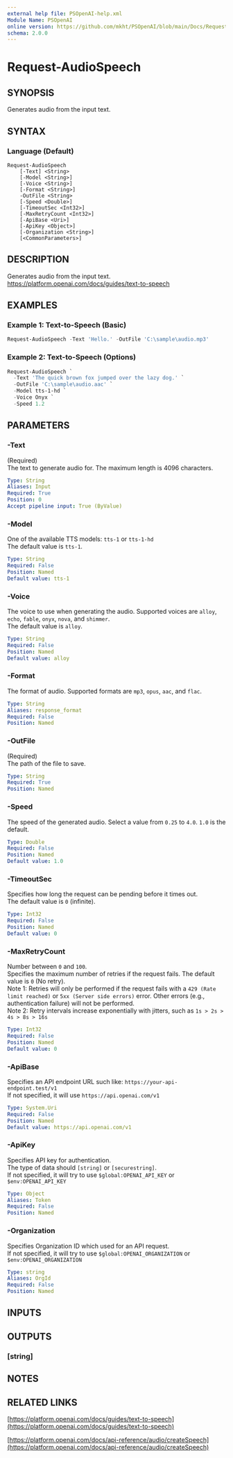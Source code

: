 ```yaml
---
external help file: PSOpenAI-help.xml
Module Name: PSOpenAI
online version: https://github.com/mkht/PSOpenAI/blob/main/Docs/Request-AudioSpeech.md
schema: 2.0.0
---
```


# Request-AudioSpeech

## SYNOPSIS
Generates audio from the input text.

## SYNTAX

### Language (Default)
```
Request-AudioSpeech
    [-Text] <String>
    [-Model <String>]
    [-Voice <String>]
    [-Format <String>]
    -OutFile <String>
    [-Speed <Double>]
    [-TimeoutSec <Int32>]
    [-MaxRetryCount <Int32>]
    [-ApiBase <Uri>]
    [-ApiKey <Object>]
    [-Organization <String>]
    [<CommonParameters>]
```


## DESCRIPTION
Generates audio from the input text.  
https://platform.openai.com/docs/guides/text-to-speech

## EXAMPLES

### Example 1: Text-to-Speech (Basic)
```PowerShell
Request-AudioSpeech -Text 'Hello.' -OutFile 'C:\sample\audio.mp3'
```

### Example 2: Text-to-Speech (Options)
```PowerShell
Request-AudioSpeech `
  -Text 'The quick brown fox jumped over the lazy dog.' `
  -OutFile 'C:\sample\audio.aac' `
  -Model tts-1-hd `
  -Voice Onyx `
  -Speed 1.2
```

## PARAMETERS

### -Text
(Required)  
The text to generate audio for. The maximum length is 4096 characters.

```yaml
Type: String
Aliases: Input
Required: True
Position: 0
Accept pipeline input: True (ByValue)
```

### -Model
One of the available TTS models: `tts-1` or `tts-1-hd`  
The default value is `tts-1`.

```yaml
Type: String
Required: False
Position: Named
Default value: tts-1
```

### -Voice
The voice to use when generating the audio. Supported voices are `alloy`, `echo`, `fable`, `onyx`, `nova`, and `shimmer`.  
The default value is `alloy`.

```yaml
Type: String
Required: False
Position: Named
Default value: alloy
```

### -Format
The format of audio. Supported formats are `mp3`, `opus`, `aac`, and `flac`.

```yaml
Type: String
Aliases: response_format
Required: False
Position: Named
```

### -OutFile
(Required)  
The path of the file to save.

```yaml
Type: String
Required: True
Position: Named
```

### -Speed
The speed of the generated audio. Select a value from `0.25` to `4.0`. `1.0` is the default.

```yaml
Type: Double
Required: False
Position: Named
Default value: 1.0
```

### -TimeoutSec
Specifies how long the request can be pending before it times out.  
The default value is `0` (infinite).

```yaml
Type: Int32
Required: False
Position: Named
Default value: 0
```

### -MaxRetryCount
Number between `0` and `100`.  
Specifies the maximum number of retries if the request fails. The default value is `0` (No retry).  
Note 1: Retries will only be performed if the request fails with a `429 (Rate limit reached)` or `5xx (Server side errors)` error. Other errors (e.g., authentication failure) will not be performed.  
Note 2: Retry intervals increase exponentially with jitters, such as `1s > 2s > 4s > 8s > 16s`

```yaml
Type: Int32
Required: False
Position: Named
Default value: 0
```

### -ApiBase
Specifies an API endpoint URL such like: `https://your-api-endpoint.test/v1`  
If not specified, it will use `https://api.openai.com/v1`

```yaml
Type: System.Uri
Required: False
Position: Named
Default value: https://api.openai.com/v1
```

### -ApiKey
Specifies API key for authentication.  
The type of data should `[string]` or `[securestring]`.  
If not specified, it will try to use `$global:OPENAI_API_KEY` or `$env:OPENAI_API_KEY`

```yaml
Type: Object
Aliases: Token
Required: False
Position: Named
```

### -Organization
Specifies Organization ID which used for an API request.  
If not specified, it will try to use `$global:OPENAI_ORGANIZATION` or `$env:OPENAI_ORGANIZATION`

```yaml
Type: string
Aliases: OrgId
Required: False
Position: Named
```

## INPUTS

## OUTPUTS

### [string]
## NOTES

## RELATED LINKS
[https://platform.openai.com/docs/guides/text-to-speech](https://platform.openai.com/docs/guides/text-to-speech)

[https://platform.openai.com/docs/api-reference/audio/createSpeech](https://platform.openai.com/docs/api-reference/audio/createSpeech)
